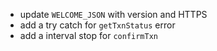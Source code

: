 - update `WELCOME_JSON` with version and HTTPS
- add a try catch for `getTxnStatus` error
- add a interval stop for `confirmTxn`

